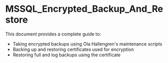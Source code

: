 # MSSQL_Encrypted_Backup_And_Restore

This document provides a complete guide to:
- Taking encrypted backups using Ola Hallengren's maintenance scripts
- Backing up and restoring certificates used for encryption
- Restoring full and log backups using the certificate
